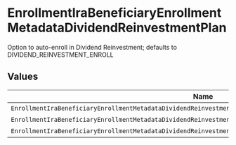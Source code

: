# EnrollmentIraBeneficiaryEnrollmentMetadataDividendReinvestmentPlan

Option to auto-enroll in Dividend Reinvestment; defaults to DIVIDEND_REINVESTMENT_ENROLL


## Values

| Name                                                                                                          | Value                                                                                                         |
| ------------------------------------------------------------------------------------------------------------- | ------------------------------------------------------------------------------------------------------------- |
| `EnrollmentIraBeneficiaryEnrollmentMetadataDividendReinvestmentPlanAutoEnrollDividendReinvestmentUnspecified` | AUTO_ENROLL_DIVIDEND_REINVESTMENT_UNSPECIFIED                                                                 |
| `EnrollmentIraBeneficiaryEnrollmentMetadataDividendReinvestmentPlanDividendReinvestmentEnroll`                | DIVIDEND_REINVESTMENT_ENROLL                                                                                  |
| `EnrollmentIraBeneficiaryEnrollmentMetadataDividendReinvestmentPlanDividendReinvestmentDecline`               | DIVIDEND_REINVESTMENT_DECLINE                                                                                 |